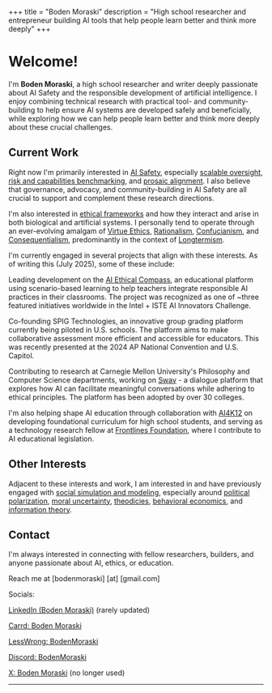 +++
title = "Boden Moraski"
description = "High school researcher and entrepreneur building AI tools that help people learn better and think more deeply"
+++

# Welcome!

I'm **Boden Moraski**, a high school researcher and writer deeply passionate about AI Safety and the responsible development of artificial intelligence. I enjoy combining technical research with practical tool- and community-building to help ensure AI systems are developed safely and beneficially, while exploring how we can help people learn better and think more deeply about these crucial challenges.

## Current Work

Right now I'm primarily interested in [AI Safety](https://www.anthropic.com/news/core-views-on-ai-safety), especially [scalable oversight](https://bluedot.org/blog/scalable-oversight-intro), [risk and capabilities benchmarking](https://ai-safety-atlas.com/chapters/05), and [prosaic alignment](https://aisafety.info/questions/89LM/What-is-prosaic-alignment). I also believe that governance, advocacy, and community-building in AI Safety are all crucial to support and complement these research directions.

I'm also interested in [ethical frameworks](https://aese.psu.edu/teachag/curriculum/modules/bioethics-1/what-are-ethical-frameworks) and how they interact and arise in both biological and artificial systems. I personally tend to operate through an ever-evolving amalgam of [Virtue Ethics](https://plato.stanford.edu/entries/ethics-virtue/), [Rationalism](https://plato.stanford.edu/entries/rationalism-empiricism), [Confucianism](https://plato.stanford.edu/entries/confucius), and [Consequentialism](https://plato.stanford.edu/entries/consequentialism/#ClasUtil), predominantly in the context of [Longtermism](https://www.effectivealtruism.org/articles/longtermism).

I'm currently engaged in several projects that align with these interests. As of writing this (July 2025), some of these include:

Leading development on the [AI Ethical Compass](https://ai-ethical-compass.vercel.app), an educational platform using scenario-based learning to help teachers integrate responsible AI practices in their classrooms. The project was recognized as one of ~three featured initiatives worldwide in the Intel + ISTE AI Innovators Challenge.

Co-founding SPIG Technologies, an innovative group grading platform currently being piloted in U.S. schools. The platform aims to make collaborative assessment more efficient and accessible for educators. This was recently presented at the 2024 AP National Convention and U.S. Capitol. 

Contributing to research at Carnegie Mellon University's Philosophy and Computer Science departments, working on [Sway](https://swaybeta.ai) - a dialogue platform that explores how AI can facilitate meaningful conversations while adhering to ethical principles. The platform has been adopted by over 30 colleges.

I'm also helping shape AI education through collaboration with [AI4K12](https://ai4k12.org/) on developing foundational curriculum for high school students, and serving as a technology research fellow at [Frontlines Foundation](https://www.frontlines.foundation), where I contribute to AI educational legislation.

## Other Interests

Adjacent to these interests and work, I am interested in and have previously engaged with [social simulation and modeling](https://en.wikipedia.org/wiki/Social_simulation), especially around [political polarization](https://www.populismstudies.org/Vocabulary/political-polarization), [moral uncertainty](https://plato.stanford.edu/entries/moral-decision-uncertainty/), [theodicies](https://plato.stanford.edu/entries/theodicies), [behavioral economics](https://www.investopedia.com/terms/b/behavioraleconomics.asp#:~:text=Behavioral%20economics%20is%20the%20study%20of%20psychology%20that%20analyzes%20the,%2C%20discrimination%2C%20and%20herd%20mentality.), and [information theory](https://www.britannica.com/science/information-theory). 

## Contact

I'm always interested in connecting with fellow researchers, builders, and anyone passionate about AI, ethics, or education.

Reach me at [bodenmoraski] [at] [gmail.com]

Socials:

[LinkedIn (Boden Moraski)](https://linkedin.com/in/boden-moraski) (rarely updated)

[Carrd: Boden Moraski](https://boden-moraski.carrd.co)

[LessWrong: BodenMoraski](https://www.lesswrong.com/users/boden-moraski)

[Discord: BodenMoraski](bdnmrski)

[X: Boden Moraski](https://x.com/boden_moraski/likes) (no longer used)







---
